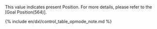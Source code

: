 This value indicates present Position. For more details, please refer to the [Goal Position(564)].

{% include en/dxl/control_table_opmode_note.md %}
